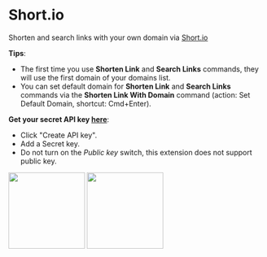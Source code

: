 # Short.io

Shorten and search links with your own domain via [Short.io](https://short.io)

**Tips**:

- The first time you use **Shorten Link** and **Search Links** commands, they will use the first domain of your domains list.
- You can set default domain for **Shorten Link** and **Search Links** commands via the **Shorten Link With Domain** command (action: Set Default Domain, shortcut: Cmd+Enter).

**Get your secret API key [here](https://app.short.io/settings/integrations/api-key)**:

- Click "Create API key".
- Add a Secret key.
- Do not turn on the _Public key_ switch, this extension does not support public key.

<img src="https://files.readme.io/b70e76c-Screen_Shot_2021-08-11_at_2.57.06_PM.png" height="150">

<img src="https://cdn.jsdelivr.net/gh/koinzhang/PicGo@main/img/SCR-20220629-n7a.png" height="150">
